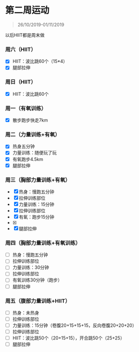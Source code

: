 # 第二周运动

>26/10/2019-01/11/2019

以后HIIT都是周末做

### 周六（HIIT）

- [x] HIIT：波比跳60个（15*4）
- [x] 腿部拉伸

### 周日（HIIT）

- [x] HIIT：波比跳60个

### 周一（有氧训练）

- [x] 散步跑步快走7km

### 周二（力量训练+有氧）

- [x] 热身五分钟
- [x] 力量训练：随便玩了玩
- [x] 有氧跑步4.5km
- [x] 腿部拉伸

### 周三（胸部力量训练+有氧）

- [x] 热身：慢跑五分钟
- [x] 拉伸训练部位
- [x] 力量训练：15分钟
- [x] 拉伸训练部位
- [x] 有氧：跑步15分钟
- [x] 
- [x] 腿部拉伸

### 周四（胸部力量训练+有氧训练）

- [ ] 热身：慢跑五分钟
- [ ] 拉伸训练部位
- [ ] 力量训练：30分钟
- [ ] 拉伸训练部位
- [ ] 有氧训练30分钟（跑步）
- [ ] 腿部拉伸

### 周五（腹部力量训练+HIIT）

- [ ] 热身：未热身
- [ ] 拉伸训练部位
- [ ] 力量训练：15分钟（卷腹20+15+15+15，反向卷腹20+20+20）
- [ ] 拉伸训练部位
- [ ] HIIT：波比跳50个（20+15+15），开合跳50个（25+25）
- [ ] 腿部拉伸
